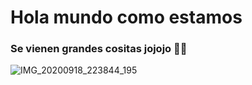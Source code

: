 # Hola mundo como estamos

### Se vienen grandes cositas jojojo 🥵😈
![IMG_20200918_223844_195](https://user-images.githubusercontent.com/90352707/132588726-ef530c67-1236-4a18-bc75-dfcf3593d2e4.jpg)
